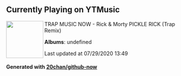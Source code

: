 ## Currently Playing on YTMusic

[<img align="left" width="100" src="https://i.ytimg.com/vi/7RMC60QEVRc/sddefault.jpg?sqp=-oaymwEWCJADEOEBIAQqCghqEJQEGHgg6AJIWg&rs">](https://music.youtube.com/channel/UCi2bIyFtz-JdI-ou8kaqsqg)

TRAP MUSIC NOW - Rick & Morty PICKLE RICK (Trap Remix)

**Albums**: undefined

Last updated at 07/29/2020 13:49

#### Generated with [20chan/github-now](https://github.com/20chan/github-now)


<!--
**20chan/20chan** is a ✨ _special_ ✨ repository because its `README.md` (this file) appears on your GitHub profile.

Here are some ideas to get you started:

- 🔭 I’m currently working on ...
- 🌱 I’m currently learning ...
- 👯 I’m looking to collaborate on ...
- 🤔 I’m looking for help with ...
- 💬 Ask me about ...
- 📫 How to reach me: ...
- 😄 Pronouns: ...
- ⚡ Fun fact: ...
-->

